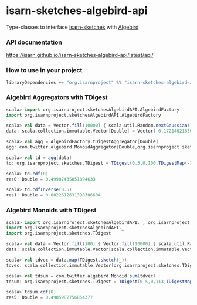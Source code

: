 # isarn-sketches-algebird-api
Type-classes to interface [isarn-sketches](https://github.com/isarn/isarn-sketches) with [Algebird](https://twitter.github.io/algebird/)

### API documentation
https://isarn.github.io/isarn-sketches-algebird-api/latest/api/

### How to use in your project

``` scala
libraryDependencies += "org.isarnproject" %% "isarn-sketches-algebird-api" % "0.1.1"
```

### Algebird Aggregators with TDigest
``` scala
scala> import org.isarnproject.sketchesAlgebirdAPI.AlgebirdFactory
import org.isarnproject.sketchesAlgebirdAPI.AlgebirdFactory

scala> val data = Vector.fill(10000) { scala.util.Random.nextGaussian() }
data: scala.collection.immutable.Vector[Double] = Vector(-0.17214021856256478, 1.1041922756714304, ...

scala> val agg = AlgebirdFactory.tDigestAggregator[Double]
agg: com.twitter.algebird.MonoidAggregator[Double,org.isarnproject.sketches.TDigest,org.isarnproject.sketches.TDigest] = com.twitter.algebird.Aggregator$$anon$3@47d12bd7

scala> val td = agg(data)
td: org.isarnproject.sketches.TDigest = TDigest(0.5,0,100,TDigestMap(-3.6423168118013396 -> (1.0, 1.0), ...

scala> td.cdf(0)
res0: Double = 0.49907435051894633

scala> td.cdfInverse(0.5)
res1: Double = 0.0022612631398306604
```

### Algebird Monoids with TDigest
``` scala
scala> import org.isarnproject.sketchesAlgebirdAPI._, org.isarnproject.sketches.TDigest
import org.isarnproject.sketchesAlgebirdAPI._
import org.isarnproject.sketches.TDigest

scala> val data = Vector.fill(100) { Vector.fill(10000) { scala.util.Random.nextGaussian() } }
data: scala.collection.immutable.Vector[scala.collection.immutable.Vector[Double]] = Vector(Vector(0.1778102040514962, ...

scala> val tdvec = data.map(TDigest.sketch(_))
tdvec: scala.collection.immutable.Vector[org.isarnproject.sketches.TDigest] = Vector(TDigest(0.5,0,75,TDigestMap(-4.215406387806561 -> (1.0, 1.0), ...

scala> val tdsum = com.twitter.algebird.Monoid.sum(tdvec)
tdsum: org.isarnproject.sketches.TDigest = TDigest(0.5,0,113,TDigestMap(-4.776867999224537 -> (1.0, 1.0), ...

scala> tdsum.cdf(0)
res5: Double = 0.4985982756854377
```
